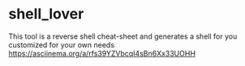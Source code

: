 # shell_lover
This tool is a reverse shell cheat-sheet and generates a shell for you customized for your own needs
https://asciinema.org/a/rfs39YZVbcqI4sBn6Xx33UOHH
